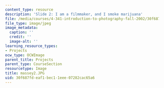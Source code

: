 ```yaml
---
content_type: resource
description: 'Slide 2: I am a filmmaker, and I smoke marijuana'
file: /media/courses/4-341-introduction-to-photography-fall-2002/30f687fdeaf1bec11eee07282cac65a6_massey2.JPG
file_type: image/jpeg
image_metadata:
  caption: ''
  credit: ''
  image-alt: ''
learning_resource_types:
- Projects
ocw_type: OCWImage
parent_title: Projects
parent_type: CourseSection
resourcetype: Image
title: massey2.JPG
uid: 30f687fd-eaf1-bec1-1eee-07282cac65a6
---
```

